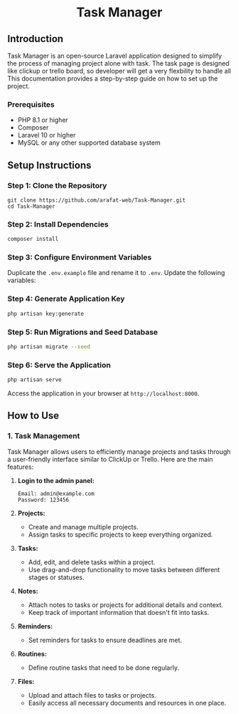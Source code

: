 <h1 align="center">Task Manager</h1>

## Introduction
Task Manager is an open-source Laravel application designed to simplify the process of managing project alone with task. The task page is designed like clickup or trello board, so developer will get a very flexbility to handle all This documentation provides a step-by-step guide on how to set up the project.

### Prerequisites
- PHP 8.1 or higher
- Composer
- Laravel 10 or higher
- MySQL or any other supported database system

## Setup Instructions

### Step 1: Clone the Repository
```
git clone https://github.com/arafat-web/Task-Manager.git
cd Task-Manager
```

### Step 2: Install Dependencies
```bash
composer install
```

### Step 3: Configure Environment Variables
Duplicate the `.env.example` file and rename it to `.env`. Update the following variables:


### Step 4: Generate Application Key
```bash
php artisan key:generate
```

### Step 5: Run Migrations and Seed Database
```bash
php artisan migrate --seed
```

### Step 6: Serve the Application
```bash
php artisan serve
```

Access the application in your browser at `http://localhost:8000`.


## How to Use

### 1. Task Management
Task Manager allows users to efficiently manage projects and tasks through a user-friendly interface similar to ClickUp or Trello. Here are the main features:

1. **Login to the admin panel:**
    ```
    Email: admin@example.com
    Password: 123456
    ```

2. **Projects:**
   - Create and manage multiple projects.
   - Assign tasks to specific projects to keep everything organized.

3. **Tasks:**
   - Add, edit, and delete tasks within a project.
   - Use drag-and-drop functionality to move tasks between different stages or statuses.

4. **Notes:**
   - Attach notes to tasks or projects for additional details and context.
   - Keep track of important information that doesn't fit into tasks.

5. **Reminders:**
   - Set reminders for tasks to ensure deadlines are met.

6. **Routines:**
   - Define routine tasks that need to be done regularly.

7. **Files:**
   - Upload and attach files to tasks or projects.
   - Easily access all necessary documents and resources in one place.
